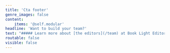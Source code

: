 ```yaml
---
title: 'Cta footer'
genre_images: false
content:
    items: '@self.modular'
headline: 'Want to build your team?'
text: "##### Learn more about [the editors](/team) at Book Light Editorial and check out our [services](/services) to find the right one for you!\n\n><span class=\"first-character\">\"I</span> can’t rave about Carly enough! She performed a quick, yet thorough, read-through of my novel and created six pages of talking points. Then we skyped so I fully understood her points and recommendations. Together, we crafted a battle strategy for revisions—it was so efficient that the actual edits only took a week! And looking at the old draft versus the new one… wow. Her edits added a whole new dimension to my story, without sacrificing my original vision for the novel. If you’re hesitating on purchasing her work, don’t! After three years of querying, it took my newly revised manuscript just three months to find a home with a literary agent. That’s all thanks to Carly!\"\n\n-Rebecca Thorne, author of _The Secrets of Star Whales_ (Jolly Fish Press) and _Can't Spell Treason Without Tea_\n\n[Testimonials](/testimonials){.button}"
routable: false
visible: false
---
```


